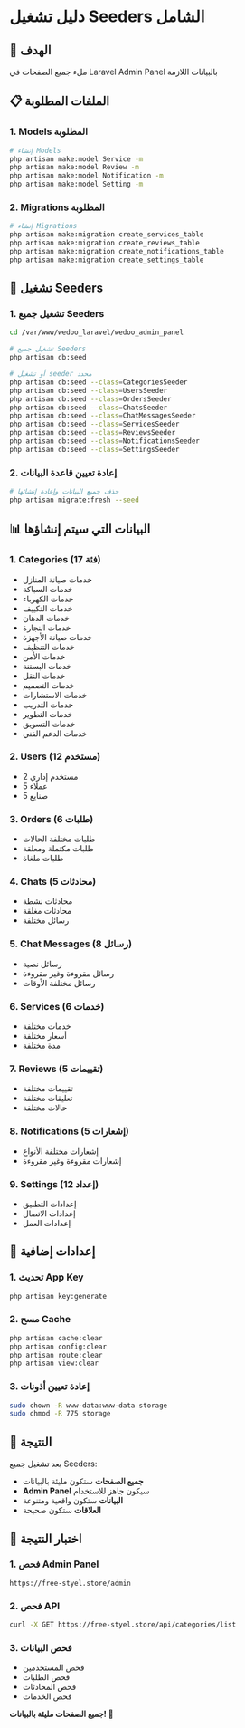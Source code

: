 # دليل تشغيل Seeders الشامل

## 🎯 الهدف
ملء جميع الصفحات في Laravel Admin Panel بالبيانات اللازمة

## 📋 الملفات المطلوبة

### 1. Models المطلوبة
```bash
# إنشاء Models
php artisan make:model Service -m
php artisan make:model Review -m
php artisan make:model Notification -m
php artisan make:model Setting -m
```

### 2. Migrations المطلوبة
```bash
# إنشاء Migrations
php artisan make:migration create_services_table
php artisan make:migration create_reviews_table
php artisan make:migration create_notifications_table
php artisan make:migration create_settings_table
```

## 🚀 تشغيل Seeders

### 1. تشغيل جميع Seeders
```bash
cd /var/www/wedoo_laravel/wedoo_admin_panel

# تشغيل جميع Seeders
php artisan db:seed

# أو تشغيل seeder محدد
php artisan db:seed --class=CategoriesSeeder
php artisan db:seed --class=UsersSeeder
php artisan db:seed --class=OrdersSeeder
php artisan db:seed --class=ChatsSeeder
php artisan db:seed --class=ChatMessagesSeeder
php artisan db:seed --class=ServicesSeeder
php artisan db:seed --class=ReviewsSeeder
php artisan db:seed --class=NotificationsSeeder
php artisan db:seed --class=SettingsSeeder
```

### 2. إعادة تعيين قاعدة البيانات
```bash
# حذف جميع البيانات وإعادة إنشائها
php artisan migrate:fresh --seed
```

## 📊 البيانات التي سيتم إنشاؤها

### 1. Categories (17 فئة)
- خدمات صيانة المنازل
- خدمات السباكة
- خدمات الكهرباء
- خدمات التكييف
- خدمات الدهان
- خدمات النجارة
- خدمات صيانة الأجهزة
- خدمات التنظيف
- خدمات الأمن
- خدمات البستنة
- خدمات النقل
- خدمات التصميم
- خدمات الاستشارات
- خدمات التدريب
- خدمات التطوير
- خدمات التسويق
- خدمات الدعم الفني

### 2. Users (12 مستخدم)
- 2 مستخدم إداري
- 5 عملاء
- 5 صنايع

### 3. Orders (6 طلبات)
- طلبات مختلفة الحالات
- طلبات مكتملة ومعلقة
- طلبات ملغاة

### 4. Chats (5 محادثات)
- محادثات نشطة
- محادثات مغلقة
- رسائل مختلفة

### 5. Chat Messages (8 رسائل)
- رسائل نصية
- رسائل مقروءة وغير مقروءة
- رسائل مختلفة الأوقات

### 6. Services (6 خدمات)
- خدمات مختلفة
- أسعار مختلفة
- مدة مختلفة

### 7. Reviews (5 تقييمات)
- تقييمات مختلفة
- تعليقات مختلفة
- حالات مختلفة

### 8. Notifications (5 إشعارات)
- إشعارات مختلفة الأنواع
- إشعارات مقروءة وغير مقروءة

### 9. Settings (12 إعداد)
- إعدادات التطبيق
- إعدادات الاتصال
- إعدادات العمل

## 🔧 إعدادات إضافية

### 1. تحديث App Key
```bash
php artisan key:generate
```

### 2. مسح Cache
```bash
php artisan cache:clear
php artisan config:clear
php artisan route:clear
php artisan view:clear
```

### 3. إعادة تعيين أذونات
```bash
sudo chown -R www-data:www-data storage
sudo chmod -R 775 storage
```

## 🎉 النتيجة

بعد تشغيل جميع Seeders:
- **جميع الصفحات** ستكون مليئة بالبيانات
- **Admin Panel** سيكون جاهز للاستخدام
- **البيانات** ستكون واقعية ومتنوعة
- **العلاقات** ستكون صحيحة

## 📱 اختبار النتيجة

### 1. فحص Admin Panel
```
https://free-styel.store/admin
```

### 2. فحص API
```bash
curl -X GET https://free-styel.store/api/categories/list
```

### 3. فحص البيانات
- فحص المستخدمين
- فحص الطلبات
- فحص المحادثات
- فحص الخدمات

**جميع الصفحات مليئة بالبيانات! 🚀**
